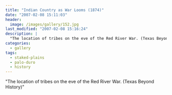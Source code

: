 ```yaml
---
title: "Indian Country as War Looms (1874)"
date: "2007-02-08 15:11:03"
header:
  image: /images/gallery/152.jpg
last_modified: "2007-02-08 15:16:24"
description: |
  "The location of tribes on the eve of the Red River War. (Texas Beyond History)"
categories:
  - gallery
tags:
  - staked-plains
  - palo-duro
  - history
---
```


  "The location of tribes on the eve of the Red River War. (Texas Beyond History)"

